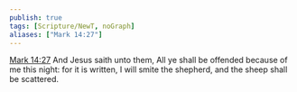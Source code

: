 ```yaml
---
publish: true
tags: [Scripture/NewT, noGraph]
aliases: ["Mark 14:27"]
---
```

[Mark 14:27](https://churchofjesuschrist.org/study/scriptures/nt/mark/14?lang=eng&id=p27#p27) And Jesus saith unto them, All ye shall be offended because of me this night: for it is written, I will smite the shepherd, and the sheep shall be scattered.

